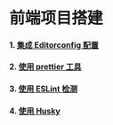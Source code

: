 # 前端项目搭建

#### 1. [集成 Editorconfig 配置](./editorconfig.md)

#### 2. [使用 prettier 工具](./prettier.md)

#### 3. [使用 ESLint 检测](./eslint.md)

#### 4. [使用 Husky](./husky.md)
